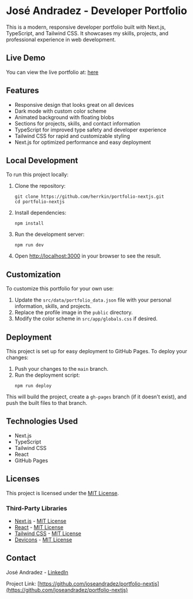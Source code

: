 # José Andradez - Developer Portfolio

This is a modern, responsive developer portfolio built with Next.js, TypeScript, and Tailwind CSS. It showcases my skills, projects, and professional experience in web development.

## Live Demo

You can view the live portfolio at: [here](https://herrkin.github.io/portfolio-nextjs/)

## Features

- Responsive design that looks great on all devices
- Dark mode with custom color scheme
- Animated background with floating blobs
- Sections for projects, skills, and contact information
- TypeScript for improved type safety and developer experience
- Tailwind CSS for rapid and customizable styling
- Next.js for optimized performance and easy deployment

## Local Development

To run this project locally:

1. Clone the repository:
   ```
   git clone https://github.com/herrkin/portfolio-nextjs.git
   cd portfolio-nextjs
   ```

2. Install dependencies:
   ```
   npm install
   ```

3. Run the development server:
   ```
   npm run dev
   ```

4. Open [http://localhost:3000](http://localhost:3000) in your browser to see the result.

## Customization

To customize this portfolio for your own use:

1. Update the `src/data/portfolio_data.json` file with your personal information, skills, and projects.
2. Replace the profile image in the `public` directory.
3. Modify the color scheme in `src/app/globals.css` if desired.

## Deployment

This project is set up for easy deployment to GitHub Pages. To deploy your changes:

1. Push your changes to the `main` branch.
2. Run the deployment script:
   ```
   npm run deploy
   ```

This will build the project, create a `gh-pages` branch (if it doesn't exist), and push the built files to that branch.

## Technologies Used

- Next.js
- TypeScript
- Tailwind CSS
- React
- GitHub Pages

## Licenses

This project is licensed under the [MIT License](LICENSE).

### Third-Party Libraries

- [Next.js](https://nextjs.org/) - [MIT License](https://github.com/vercel/next.js/blob/canary/LICENSE)
- [React](https://reactjs.org/) - [MIT License](https://github.com/facebook/react/blob/main/LICENSE)
- [Tailwind CSS](https://tailwindcss.com/) - [MIT License](https://github.com/tailwindlabs/tailwindcss/blob/master/LICENSE)
- [Devicons](https://devicon.dev/) - [MIT License](https://github.com/devicons/devicon/blob/master/LICENSE)

## Contact

José Andradez - [LinkedIn](https://www.linkedin.com/in/joseandradez/)

Project Link: [https://github.com/joseandradez/portfolio-nextjs](https://github.com/joseandradez/portfolio-nextjs)
